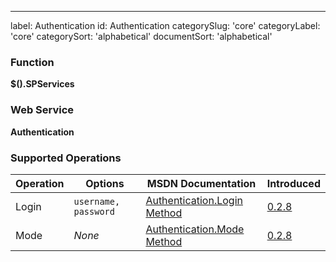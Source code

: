 ---
label: Authentication
id: Authentication
categorySlug: 'core'
categoryLabel: 'core'
categorySort: 'alphabetical'
documentSort: 'alphabetical'

### Function

**$().SPServices**

### Web Service

**Authentication**

### Supported Operations

| Operation | Options | MSDN Documentation | Introduced |
| --------- | ------- | ------------------ | ---------- |
| Login | `username, password` | [Authentication.Login Method](http://msdn.microsoft.com/en-us/library/authentication.authentication.login.aspx) | [0.2.8](http://spservices.codeplex.com/Release/ProjectReleases.aspx?ReleaseId=32071) |
| Mode | _None_ | [Authentication.Mode Method](http://msdn.microsoft.com/en-us/library/authentication.authentication.mode.aspx) | [0.2.8](http://spservices.codeplex.com/Release/ProjectReleases.aspx?ReleaseId=32071) |